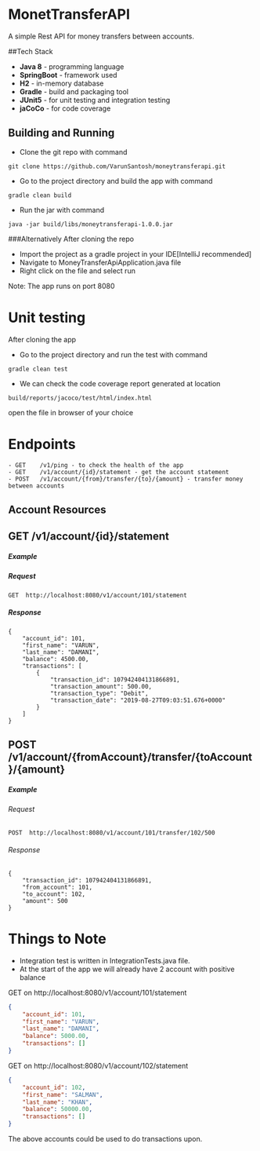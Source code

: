 
# MonetTransferAPI
A simple Rest API for money transfers between accounts.

##Tech Stack

* **Java 8** - programming language
* **SpringBoot** - framework used
* **H2** - in-memory database
* **Gradle** - build and packaging tool
* **JUnit5** - for unit testing and integration testing
* **jaCoCo** - for code coverage

## Building and Running

* Clone the git repo with command
```
git clone https://github.com/VarunSantosh/moneytransferapi.git
```
* Go to the project directory and build the app with command
```
gradle clean build
```
* Run the jar with command
```
java -jar build/libs/moneytransferapi-1.0.0.jar
```
###Alternatively
After cloning the repo
* Import the project as a gradle project in your IDE[IntelliJ recommended]
* Navigate to MoneyTransferApiApplication.java file
* Right click on the file and select run

Note: The app runs on port 8080

# Unit testing

After cloning the app

* Go to the project directory and run the test with command 

```
gradle clean test
```
 * We can check the code coverage report generated at location
 
 ```
build/reports/jacoco/test/html/index.html
```
open the file in browser of your choice

# Endpoints

```
- GET    /v1/ping - to check the health of the app
- GET    /v1/account/{id}/statement - get the account statement
- POST   /v1/account/{from}/transfer/{to}/{amount} - transfer money between accounts
```

## Account Resources

## GET /v1/account/{id}/statement

##### Example

##### Request

```
GET  http://localhost:8080/v1/account/101/statement
```

##### Response
```
{
    "account_id": 101,
    "first_name": "VARUN",
    "last_name": "DAMANI",
    "balance": 4500.00,
    "transactions": [
        {
            "transaction_id": 107942404131866891,
            "transaction_amount": 500.00,
            "transaction_type": "Debit",
            "transaction_date": "2019-08-27T09:03:51.676+0000"
        }
    ]
}
```

## POST    /v1/account/{fromAccount}/transfer/{toAccount}/{amount}

##### Example

###### Request

```
POST  http://localhost:8080/v1/account/101/transfer/102/500
```

###### Response

```
{
    "transaction_id": 107942404131866891,
    "from_account": 101,
    "to_account": 102,
    "amount": 500
}
```

# Things to Note
* Integration test is written in IntegrationTests.java file.
* At the start of the app we will already have 2 account with positive balance

GET on http://localhost:8080/v1/account/101/statement

```json
{
    "account_id": 101,
    "first_name": "VARUN",
    "last_name": "DAMANI",
    "balance": 5000.00,
    "transactions": []
}
```
GET on http://localhost:8080/v1/account/102/statement
```json
{
    "account_id": 102,
    "first_name": "SALMAN",
    "last_name": "KHAN",
    "balance": 50000.00,
    "transactions": []
}
```
  The above accounts could be used to do transactions upon.



